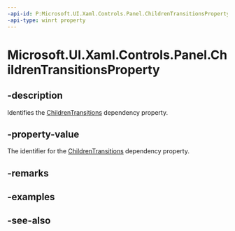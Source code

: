 ```yaml
---
-api-id: P:Microsoft.UI.Xaml.Controls.Panel.ChildrenTransitionsProperty
-api-type: winrt property
---
```


<!-- Property syntax
public Windows.UI.Xaml.DependencyProperty ChildrenTransitionsProperty { get; }
-->

# Microsoft.UI.Xaml.Controls.Panel.ChildrenTransitionsProperty

## -description
Identifies the [ChildrenTransitions](panel_childrentransitions.md) dependency property.

## -property-value
The identifier for the [ChildrenTransitions](panel_childrentransitions.md) dependency property.

## -remarks

## -examples

## -see-also
